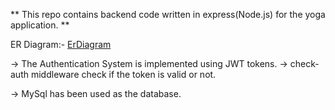 ** This repo contains backend code written in express(Node.js) for the yoga application. **

ER Diagram:-
[ErDiagram](ErSubscription.jpg)

-> The Authentication System is implemented using JWT tokens.
-> check-auth middleware check if the token is valid or not.

-> MySql has been used as the database.